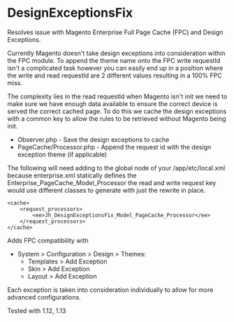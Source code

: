 DesignExceptionsFix
===================

Resolves issue with Magento Enterprise Full Page Cache (FPC) and  Design Exceptions.

Currently Magento doesn't take design exceptions into consideration within the FPC module. To append the theme name
onto the FPC write requestId isn't a complicated task however you can easily end up in a position where the write
and read requestId are 2 different values resulting in a 100% FPC miss.

The complexity lies in the read requestId when Magento isn't init we need to make sure we
have enough data available to ensure the correct device is served the correct cached page. To
do this we cache the design exceptions with a common key to allow the rules to be retrieved
without Magento being init.

- Observer.php - Save the design exceptions to cache
- PageCache/Processor.php - Append the request id with the design exception theme (if applicable)

The following will need adding to the global node of your /app/etc/local.xml because enterprise.xml
statically defines the Enterprise_PageCache_Model_Processor the read and write request key
 would use different classes to generate with just the rewrite in place.
```
<cache>
    <request_processors>
        <ee>Jh_DesignExceptionsFix_Model_PageCache_Processor</ee>
    </request_processors>
</cache>
```

Adds FPC compatibility with
- System > Configuration > Design > Themes:
    - Templates > Add Exception
    - Skin > Add Exception
    - Layout > Add Exception

Each exception is taken into consideration individually to allow for more advanced configurations.

Tested with 1.12, 1.13
